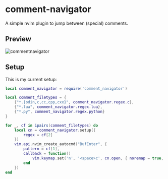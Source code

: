 # comment-navigator

A simple nvim plugin to jump between (special) comments.

## Preview

![commentnavigator](https://github.com/Thomas485/comment-navigator/assets/1681511/bfeb5a64-145d-4df0-98c9-3196d646dc0c)

## Setup
This is my current setup:
```lua
local comment_navigator = require('comment_navigator')

local comment_filetypes = {
    {"*.{odin,c,cc,cpp,cxx}", comment_navigator.regex.c},
    {"*.lua", comment_navigator.regex.lua},
    {"*.py", comment_navigator.regex.python}
}

for _, cf in ipairs(comment_filetypes) do
    local cn = comment_navigator.setup({
        regex = cf[2]
    })
    vim.api.nvim_create_autocmd("BufEnter", {
        pattern = cf[1],
        callback = function()
            vim.keymap.set('n', '<space>c', cn.open, { noremap = true, silent = true })
        end
    })
end
```

